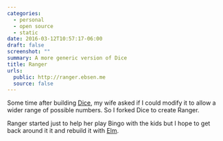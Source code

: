 ```yaml
---
categories:
  - personal
  - open source
  - static
date: 2016-03-12T10:57:17-06:00
draft: false
screenshot: ""
summary: A more generic version of Dice
title: Ranger
urls:
  public: http://ranger.ebsen.me
  source: false
---
```


Some time after building [Dice](/project/dice), my wife asked if I could modify it to allow a wider range of possible numbers. So I forked Dice to create Ranger. 

Ranger started just to help her play Bingo with the kids but I hope to get back around it it and rebuild it with [Elm](http://elm-lang.org).
